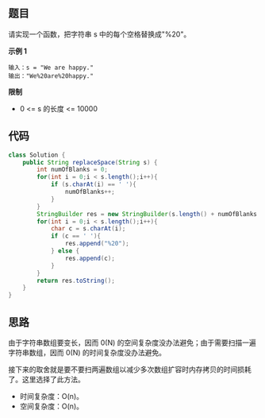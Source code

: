 ## 题目
请实现一个函数，把字符串 s 中的每个空格替换成"%20"。

**示例 1**
```
输入：s = "We are happy."
输出："We%20are%20happy."
```

**限制**
* 0 <= s 的长度 <= 10000

## 代码
```JAVA
class Solution {
    public String replaceSpace(String s) {
        int numOfBlanks = 0;
        for(int i = 0;i < s.length();i++){
            if (s.charAt(i) == ' '){
                numOfBlanks++;
            }
        }
        StringBuilder res = new StringBuilder(s.length() + numOfBlanks * 2);
        for(int i = 0;i < s.length();i++){
            char c = s.charAt(i);
            if (c == ' '){
                res.append("%20");
            } else {
                res.append(c);
            }
        }
        return res.toString();
    }
}
```

## 思路

由于字符串数组要变长，因而 0(N) 的空间复杂度没办法避免；由于需要扫描一遍字符串数组，因而 0(N) 的时间复杂度没办法避免。

接下来的取舍就是要不要扫两遍数组以减少多次数组扩容时内存拷贝的时间损耗了。这里选择了此方法。

* 时间复杂度：O(n)。
* 空间复杂度：O(n)。